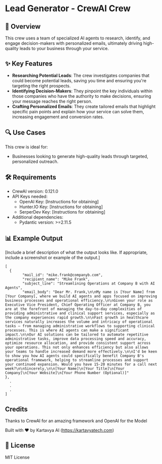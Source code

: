 # Lead Generator - CrewAI Crew

## 🚀 Overview

This crew uses a team of specialized AI agents to research, identify, and engage decision-makers with personalized emails, ultimately driving high-quality leads to your business through your service.

## ✨ Key Features

- **Researching Potential Leads**: The crew investigates companies that could become potential leads, saving you time and ensuring you're targeting the right prospects.
- **Identifying Decision-Makers**: They pinpoint the key individuals within those companies who have the authority to make decisions, ensuring your message reaches the right person.
- **Crafting Personalized Emails**: They create tailored emails that highlight specific pain points and explain how your service can solve them, increasing engagement and conversion rates.

## 🔍 Use Cases

This crew is ideal for:

- Businesses looking to generate high-quality leads through targeted, personalized outreach.

## 🛠️ Requirements

- CrewAI version: 0.121.0
- API Keys needed:
  - OpenAI Key: [Instructions for obtaining]
  - Hunter.IO Key: [Instructions for obtaining]
  - SerperDev Key: [Instructions for obtaining]
- Additional dependencies: 
  - Pydantic version: >=2.11.5

## 📊 Example Output

[Include a brief description of what the output looks like. If appropriate, include a screenshot or example of the output.]

```
[
  {
        "mail_id": "mike.frank@companyb.com",
        "recipient_name": "Mike Frank",
        "subject_line": "Streamlining Operations at Company B with AI Agents",
        "email_body": "Dear Mr. Frank,\n\nMy name is [Your Name] from [Your Company], where we build AI agents and apps focused on improving business processes and operational efficiency.\n\nGiven your role as Executive Vice President, Chief Operating Officer at Company B, you are at the forefront of managing the day-to-day complexities of providing administrative and clinical support services, especially as the company experiences rapid growth.\n\nFast growth in healthcare services naturally increases the volume and intricacy of operational tasks – from managing administrative workflows to supporting clinical processes. This is where AI agents can make a significant impact.\n\nOur AI solutions can be tailored to automate repetitive administrative tasks, improve data processing speed and accuracy, optimize resource allocation, and provide consistent support across your operations. This not only enhances efficiency but also allows your teams to handle increased demand more effectively.\n\nI'd be keen to show you how AI agents could specifically benefit Company B's operational framework, helping to streamline processes and support your continued expansion. Would you have 15-20 minutes for a call next week?\n\nSincerely,\n\n[Your Name]\n[Your Title]\n[Your Company]\n[Your Website]\n[Your Phone Number (Optional)]"
},
  .
  .
  .
]
```

## Credits

Thanks to CrewAI for an amazing framework and OpenAI for the Model

Built with ❤️ by Kartavya AI (https://kartavyatech.com)

## 📝 License

MIT License